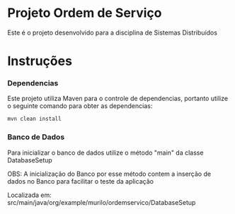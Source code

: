 # Projeto Ordem de Serviço

Este é o projeto desenvolvido para a disciplina de Sistemas Distribuídos

# Instruções

### Dependencias

Este projeto utiliza Maven para o controle de dependencias, 
portanto utilize o seguinte comando para obter as dependencias:

```bash
mvn clean install
```

### Banco de Dados

Para inicializar o banco de dados utilize o método "main" da classe DatabaseSetup

OBS: A inicialização do Banco por esse método contem a inserção de dados no Banco
para facilitar o teste da aplicação

Localizada em:
src/main/java/org/example/murilo/ordemservico/DatabaseSetup
